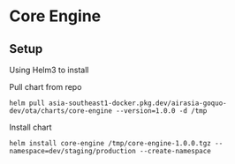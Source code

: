 # Core Engine 

## Setup
Using Helm3 to install 

Pull chart from repo
```
helm pull asia-southeast1-docker.pkg.dev/airasia-goquo-dev/ota/charts/core-engine --version=1.0.0 -d /tmp
```

Install chart
```
helm install core-engine /tmp/core-engine-1.0.0.tgz --namespace=dev/staging/production --create-namespace 
```

